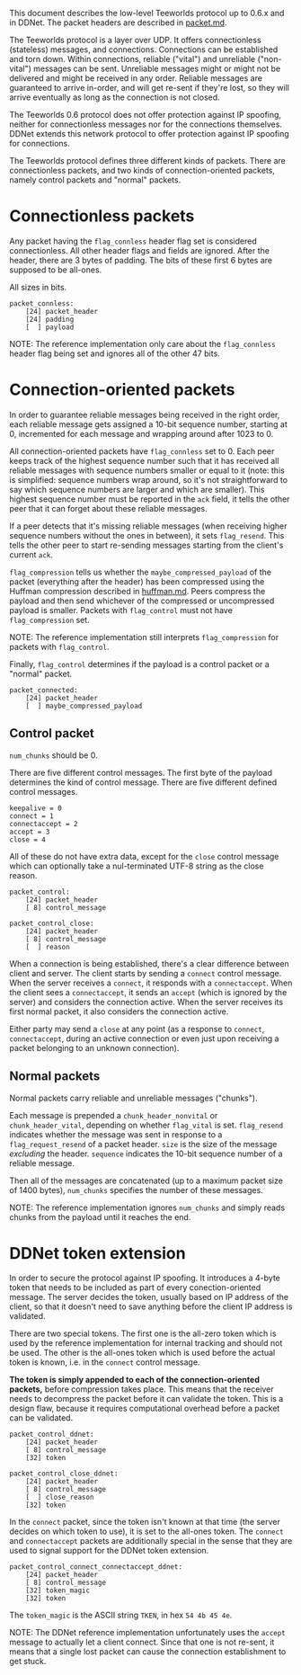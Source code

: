 This document describes the low-level Teeworlds protocol up to 0.6.x and in
DDNet. The packet headers are described in [packet.md](packet.md).

The Teeworlds protocol is a layer over UDP. It offers connectionless
(stateless) messages, and connections. Connections can be established and torn
down. Within connections, reliable ("vital") and unreliable ("non-vital")
messages can be sent. Unreliable messages might or might not be delivered and
might be received in any order. Reliable messages are guaranteed to arrive
in-order, and will get re-sent if they're lost, so they will arrive eventually
as long as the connection is not closed.

The Teeworlds 0.6 protocol does not offer protection against IP spoofing,
neither for connectionless messages nor for the connections themselves. DDNet
extends this network protocol to offer protection against IP spoofing for
connections.

The Teeworlds protocol defines three different kinds of packets. There are
connectionless packets, and two kinds of connection-oriented packets, namely
control packets and "normal" packets.


Connectionless packets
======================

Any packet having the `flag_connless` header flag set is considered
connectionless. All other header flags and fields are ignored. After the
header, there are 3 bytes of padding. The bits of these first 6 bytes are
supposed to be all-ones.

All sizes in bits.

    packet_connless:
        [24] packet_header
        [24] padding
        [  ] payload

NOTE: The reference implementation only care about the `flag_connless` header
flag being set and ignores all of the other 47 bits.


Connection-oriented packets
===========================

In order to guarantee reliable messages being received in the right order, each
reliable message gets assigned a 10-bit sequence number, starting at 0,
incremented for each message and wrapping around after 1023 to 0.

All connection-oriented packets have `flag_connless` set to 0. Each peer keeps
track of the highest sequence number such that it has received all reliable
messages with sequence numbers smaller or equal to it (note: this is
simplified: sequence numbers wrap around, so it's not straightforward to say
which sequence numbers are larger and which are smaller). This highest sequence
number must be reported in the `ack` field, it tells the other peer that it can
forget about these reliable messages.

If a peer detects that it's missing reliable messages (when receiving higher
sequence numbers without the ones in between), it sets `flag_resend`. This
tells the other peer to start re-sending messages starting from the client's
current `ack`.

`flag_compression` tells us whether the `maybe_compressed_payload` of the
packet (everything after the header) has been compressed using the Huffman
compression described in [huffman.md](huffman.md). Peers compress the payload
and then send whichever of the compressed or uncompressed payload is smaller.
Packets with `flag_control` must not have `flag_compression` set.

NOTE: The reference implementation still interprets `flag_compression` for
packets with `flag_control`.

Finally, `flag_control` determines if the payload is a control packet or a
"normal" packet.

    packet_connected:
        [24] packet_header
        [  ] maybe_compressed_payload


Control packet
--------------

`num_chunks` should be 0.

There are five different control messages. The first byte of the payload
determines the kind of control message. There are five different defined
control messages.

    keepalive = 0
    connect = 1
    connectaccept = 2
    accept = 3
    close = 4

All of these do not have extra data, except for the `close` control message
which can optionally take a nul-terminated UTF-8 string as the close reason.

    packet_control:
        [24] packet_header
        [ 8] control_message

    packet_control_close:
        [24] packet_header
        [ 8] control_message
        [  ] reason

<!-- TODO: a diagram for connection establishment would be nice here -->

When a connection is being established, there's a clear difference between
client and server. The client starts by sending a `connect` control message.
When the server receives a `connect`, it responds with a `connectaccept`. When
the client sees a `connectaccept`, it sends an `accept` (which is ignored by
the server) and considers the connection active. When the server receives its
first normal packet, it also considers the connection active.

Either party may send a `close` at any point (as a response to `connect`,
`connectaccept`, during an active connection or even just upon receiving a
packet belonging to an unknown connection).


Normal packets
--------------

Normal packets carry reliable and unreliable messages ("chunks").

Each message is prepended a `chunk_header_nonvital` or `chunk_header_vital`,
depending on whether `flag_vital` is set. `flag_resend` indicates whether the
message was sent in response to a `flag_request_resend` of a packet header.
`size` is the size of the message *excluding* the header. `sequence` indicates
the 10-bit sequence number of a reliable message.

Then all of the messages are concatenated (up to a maximum packet size of 1400
bytes), `num_chunks` specifies the number of these messages.

NOTE: The reference implementation ignores `num_chunks` and simply reads chunks
from the payload until it reaches the end.


DDNet token extension
=====================

In order to secure the protocol against IP spoofing. It introduces a 4-byte
token that needs to be included as part of every conection-oriented message.
The server decides the token, usually based on IP address of the client, so
that it doesn't need to save anything before the client IP address is
validated.

There are two special tokens. The first one is the all-zero token which is used
by the reference implementation for internal tracking and should not be used.
The other is the all-ones token which is used before the actual token is known,
i.e. in the `connect` control message.

**The token is simply appended to each of the connection-oriented packets,**
before compression takes place. This means that the receiver needs to
decompress the packet before it can validate the token. This is a design flaw,
because it requires computational overhead before a packet can be validated.

    packet_control_ddnet:
        [24] packet_header
        [ 8] control_message
        [32] token

    packet_control_close_ddnet:
        [24] packet_header
        [ 8] control_message
        [  ] close_reason
        [32] token

In the `connect` packet, since the token isn't known at that time (the server
decides on which token to use), it is set to the all-ones token. The `connect`
and `connectaccept` packets are additionally special in the sense that they are
used to signal support for the DDNet token extension.

    packet_control_connect_connectaccept_ddnet:
        [24] packet_header
        [ 8] control_message
        [32] token_magic
        [32] token

The `token_magic` is the ASCII string `TKEN`, in hex `54 4b 45 4e`.

NOTE: The DDNet reference implementation unfortunately uses the `accept`
message to actually let a client connect. Since that one is not re-sent, it
means that a single lost packet can cause the connection establishment to get
stuck.
